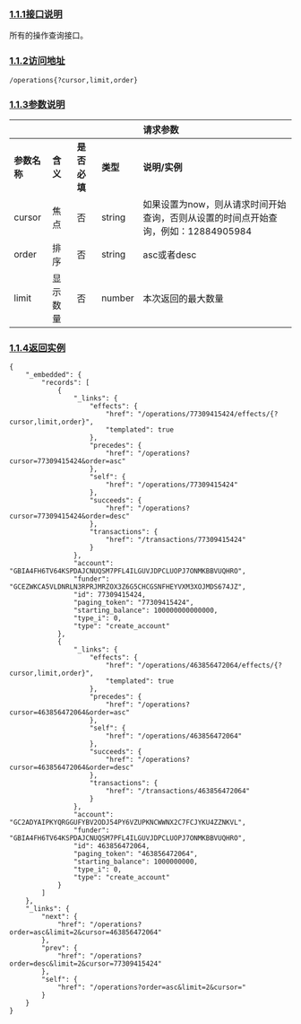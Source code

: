 ### [1.1.1接口说明](https://www.gitbook.com/book/wilsonhua/nbile-api/edit#)

所有的操作查询接口。

### [1.1.2访问地址](https://www.gitbook.com/book/wilsonhua/nbile-api/edit#)

```
/operations{?cursor,limit,order}
```

### [1.1.3参数说明](https://www.gitbook.com/book/wilsonhua/nbile-api/edit#)

|   |   |   |   | **请求参数** |
| :--- | :--- | :--- | :--- | :--- |
| **参数名称** | **含义** | **是否必填** | **类型** | **说明/实例** |
| cursor | 焦点 | 否 | string | 如果设置为now，则从请求时间开始查询，否则从设置的时间点开始查询，例如：12884905984 |
| order | 排序 | 否 | string | asc或者desc |
| limit | 显示数量 | 否 | number | 本次返回的最大数量 |



### [1.1.4返回实例](https://www.gitbook.com/book/wilsonhua/nbile-api/edit#)

```
{
    "_embedded": {
        "records": [
            {
                "_links": {
                    "effects": {
                        "href": "/operations/77309415424/effects/{?cursor,limit,order}",
                        "templated": true
                    },
                    "precedes": {
                        "href": "/operations?cursor=77309415424&order=asc"
                    },
                    "self": {
                        "href": "/operations/77309415424"
                    },
                    "succeeds": {
                        "href": "/operations?cursor=77309415424&order=desc"
                    },
                    "transactions": {
                        "href": "/transactions/77309415424"
                    }
                },
                "account": "GBIA4FH6TV64KSPDAJCNUQSM7PFL4ILGUVJDPCLUOPJ7ONMKBBVUQHRO",
                "funder": "GCEZWKCA5VLDNRLN3RPRJMRZOX3Z6G5CHCGSNFHEYVXM3XOJMDS674JZ",
                "id": 77309415424,
                "paging_token": "77309415424",
                "starting_balance": 100000000000000,
                "type_i": 0,
                "type": "create_account"
            },
            {
                "_links": {
                    "effects": {
                        "href": "/operations/463856472064/effects/{?cursor,limit,order}",
                        "templated": true
                    },
                    "precedes": {
                        "href": "/operations?cursor=463856472064&order=asc"
                    },
                    "self": {
                        "href": "/operations/463856472064"
                    },
                    "succeeds": {
                        "href": "/operations?cursor=463856472064&order=desc"
                    },
                    "transactions": {
                        "href": "/transactions/463856472064"
                    }
                },
                "account": "GC2ADYAIPKYQRGGUFYBV2ODJ54PY6VZUPKNCWWNX2C7FCJYKU4ZZNKVL",
                "funder": "GBIA4FH6TV64KSPDAJCNUQSM7PFL4ILGUVJDPCLUOPJ7ONMKBBVUQHRO",
                "id": 463856472064,
                "paging_token": "463856472064",
                "starting_balance": 1000000000,
                "type_i": 0,
                "type": "create_account"
            }
        ]
    },
    "_links": {
        "next": {
            "href": "/operations?order=asc&limit=2&cursor=463856472064"
        },
        "prev": {
            "href": "/operations?order=desc&limit=2&cursor=77309415424"
        },
        "self": {
            "href": "/operations?order=asc&limit=2&cursor="
        }
    }
}
```




